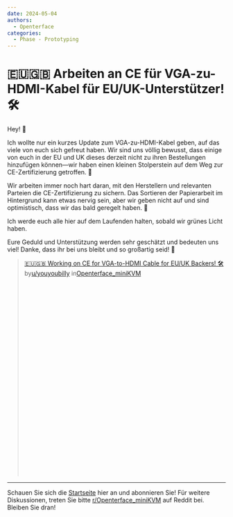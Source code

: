 ```yaml
---
date: 2024-05-04
authors:
  - Openterface
categories:
  - Phase - Prototyping
---
```


# 🇪🇺🇬🇧 Arbeiten an CE für VGA-zu-HDMI-Kabel für EU/UK-Unterstützer! 🛠️

<!-- more -->

Hey! 👋

Ich wollte nur ein kurzes Update zum VGA-zu-HDMI-Kabel geben, auf das viele von euch sich gefreut haben. Wir sind uns völlig bewusst, dass einige von euch in der EU und UK dieses derzeit nicht zu ihren Bestellungen hinzufügen können—wir haben einen kleinen Stolperstein auf dem Weg zur CE-Zertifizierung getroffen. 🚧

Wir arbeiten immer noch hart daran, mit den Herstellern und relevanten Parteien die CE-Zertifizierung zu sichern. Das Sortieren der Papierarbeit im Hintergrund kann etwas nervig sein, aber wir geben nicht auf und sind optimistisch, dass wir das bald geregelt haben. 🌟

Ich werde euch alle hier auf dem Laufenden halten, sobald wir grünes Licht haben.

Eure Geduld und Unterstützung werden sehr geschätzt und bedeuten uns viel! Danke, dass ihr bei uns bleibt und so großartig seid! 🙌


<blockquote class="reddit-embed-bq" style="height:500px" data-embed-height="546"><a href="https://www.reddit.com/r/Openterface_miniKVM/comments/1cjf8zi/working_on_ce_for_vgatohdmi_cable_for_euuk_backers/">🇪🇺🇬🇧 Working on CE for VGA-to-HDMI Cable for EU/UK Backers! 🛠️</a><br> by<a href="https://www.reddit.com/user/youyoubilly/">u/youyoubilly</a> in<a href="https://www.reddit.com/r/Openterface_miniKVM/">Openterface_miniKVM</a></blockquote><script async="" src="https://embed.reddit.com/widgets.js" charset="UTF-8"></script>

--------

Schauen Sie sich die [Startseite](https://www.crowdsupply.com/techxartisan/openterface-mini-kvm) hier an und abonnieren Sie!
Für weitere Diskussionen, treten Sie bitte [r/Openterface_miniKVM](https://www.reddit.com/r/Openterface_miniKVM/) auf Reddit bei. Bleiben Sie dran!
